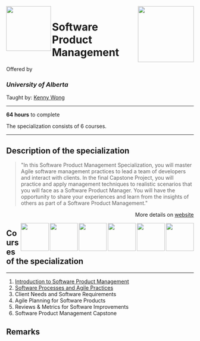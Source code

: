 <a href="https://www.coursera.org/specializations/product-management">
  <img src="/img/Software%20Product%20Management%20Specialization%20logo.avif" width="150" height="150" align="right">
</a>

<img src="https://upload.wikimedia.org/wikipedia/en/e/e8/University_of_Alberta_Logo_%282021%29.svg" width="120" height="120" align="left">

# Software Product Management

Offered by 
### *University of Alberta*

Taught by: [Kenny Wong](https://www.coursera.org/instructor/kennyw)

---

**64 hours** to complete

The specialization consists of 6 courses. 

---

## Description of the specialization

>"In this Software Product Management Specialization, you will master Agile software management practices to lead a team of developers and interact with clients. In the final Capstone Project, you will practice and apply management techniques to realistic scenarios that you will face as a Software Product Manager. You will have the opportunity to share your experiences and learn from the insights of others as part of a Software Product Management."

<p align="right">More details on <a href="https://www.coursera.org/specializations/product-management">website</a></p>

<a href="https://www.coursera.org/learn/software-product-management-capstone">
  <img src="/img/Software%20Product%20Management%20Capstone%20logo.avif" width="75" align="right">
</a>
<a href="https://www.coursera.org/learn/reviews-and-metrics-for-software-improvements">
  <img src="/img/Reviews%20%26%20Metrics%20for%20Software%20Improvements%20logo.avif" width="75" align="right">
</a>
<a href="https://www.coursera.org/learn/agile-planning-for-software-products">
  <img src="/img/Agile%20Planning%20for%20Software%20Products%20logo.avif" width="75" align="right">
</a>
<a href="https://www.coursera.org/learn/client-needs-and-software-requirements">
  <img src="/img/Client%20Needs%20and%20Software%20Requirements%20logo.avif" width="75" align="right">
</a>
<a href="https://www.coursera.org/learn/software-processes-and-agile-practices">
  <img src="/img/Software%20Processes%20and%20Agile%20Practices%20logo.avif" width="75" align="right">
</a>
<a href="https://www.coursera.org/learn/introduction-to-software-product-management">
  <img src="/img/Introduction%20to%20Software%20Product%20Management%20logo.avif" width="75" align="right">
</a> 

## Courses of the specialization

---

1. [Introduction to Software Product Management](./Introduction%20to%20Software%20Product%20Management)
2. [Software Processes and Agile Practices](./Software%20Processes%20and%20Agile%20Practices)
3. Client Needs and Software Requirements
4. Agile Planning for Software Products
5. Reviews & Metrics for Software Improvements
6. Software Product Management Capstone

## Remarks

